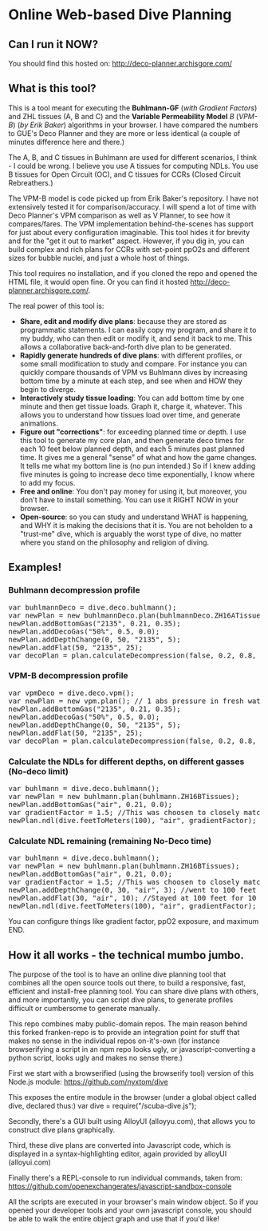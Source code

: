 Online Web-based Dive Planning
========================================================================

## Can I run it NOW?
You should find this hosted on: http://deco-planner.archisgore.com/

## What is this tool?
This is a tool meant for executing the **Buhlmann-GF** (*with Gradient Factors*) and ZHL tissues (A, B and C) and the **Variable Permeability Model** *B* (*VPM-B*) (*by Erik Baker*) algorithms in your browser. I have compared the numbers to GUE's Deco Planner and they are more or less identical (a couple of minutes difference here and there.)

The A, B, and C tissues in Buhlmann are used for different scenarios, I think - I could be wrong. I believe you use A tissues for computing NDLs. You use B tissues for Open Circuit (OC), and C tissues for CCRs (Closed Circuit Rebreathers.)

The VPM-B model is code picked up from Erik Baker's repository. I have not extensively tested it for comparison/accuracy. I will spend a lot of time with Deco Planner's VPM comparison as well as V Planner, to see how it compares/fares. The VPM implementation behind-the-scenes has support for just about every configuration imaginable. This tool hides it for brevity and for the "get it out to market" aspect. However, if you dig in, you can build complex and rich plans for CCRs with set-point ppO2s and different sizes for bubble nuclei, and just a whole host of things.

This tool requires no installation, and if you cloned the repo and opened the HTML file, it would open fine. Or you can find it hosted http://deco-planner.archisgore.com/.

The real power of this tool is:
* **Share, edit and modify dive plans**: because they are stored as programmatic statements. I can easily copy my program, and share it to my buddy, who can then edit or modify it, and send it back to me. This allows a collaborative back-and-forth dive plan to be generated.
* **Rapidly generate hundreds of dive plans**: with different profiles, or some small modification to study and compare. For instance you can quickly compare thousands of VPM vs Buhlmann dives by increasing bottom time by a minute at each step, and see when and HOW they begin to diverge.
* **Interactively study tissue loading**: You can add bottom time by one minute and then get tissue loads. Graph it, charge it, whatever. This allows you to understand how tissues load over time, and generate animations.
* **Figure out "corrections"**: for exceeding planned time or depth. I use this tool to generate my core plan, and then generate deco times for each 10 feet below planned depth, and each 5 minutes past planned time. It gives me a general "sense" of what and how the game changes. It tells me what my bottom line is (no pun intended.) So if I knew adding five minutes is going to increase deco time exponentially, I know where to add my focus.
* **Free and online**: You don't pay money for using it, but moreover, you don't have to install something. You can use it RIGHT NOW in your browser.
* **Open-source**: so you can study and understand WHAT is happening, and WHY it is making the decisions that it is. You are not beholden to a "trust-me" dive, which is arguably the worst type of dive, no matter where you stand on the philosophy and religion of diving.

## Examples!

### Buhlmann decompression profile
<pre>
var buhlmannDeco = dive.deco.buhlmann();
var newPlan = new buhlmannDeco.plan(buhlmannDeco.ZH16ATissues); // 1 abs pressure in fresh water
newPlan.addBottomGas("2135", 0.21, 0.35);
newPlan.addDecoGas("50%", 0.5, 0.0);
newPlan.addDepthChange(0, 50, "2135", 5);
newPlan.addFlat(50, "2135", 25);
var decoPlan = plan.calculateDecompression(false, 0.2, 0.8, 1.6, 30); //gradientFactorLow = 0.2, gradientFactorHigh=0.8, deco ppO2 = 1.6, and max END allowed: 30 meters.
</pre>

### VPM-B decompression profile

<pre>
var vpmDeco = dive.deco.vpm();
var newPlan = new vpm.plan(); // 1 abs pressure in fresh water
newPlan.addBottomGas("2135", 0.21, 0.35);
newPlan.addDecoGas("50%", 0.5, 0.0);
newPlan.addDepthChange(0, 50, "2135", 5);
newPlan.addFlat(50, "2135", 25);
var decoPlan = plan.calculateDecompression(false, 0.2, 0.8, 1.6, 30); //gradientFactorLow = 0.2, gradientFactorHigh=0.8, deco ppO2 = 1.6, and max END allowed: 30 meters.
</pre>


### Calculate the NDLs for different depths, on different gasses (No-deco limit)
<pre>
var buhlmann = dive.deco.buhlmann();
var newPlan = new buhlmann.plan(buhlmann.ZH16BTissues);
newPlan.addBottomGas("air", 0.21, 0.0);
var gradientFactor = 1.5; //This was choosen to closely match PADI dive tables.
newPlan.ndl(dive.feetToMeters(100), "air", gradientFactor);
</pre>

### Calculate NDL remaining (remaining No-Deco time)
<pre>
var buhlmann = dive.deco.buhlmann();
var newPlan = new buhlmann.plan(buhlmann.ZH16BTissues);
newPlan.addBottomGas("air", 0.21, 0.0);
var gradientFactor = 1.5; //This was choosen to closely match PADI dive tables.
newPlan.addDepthChange(0, 30, "air", 3); //went to 100 feet from surface in 3 minutes
newPlan.addFlat(30, "air", 10); //Stayed at 100 feet for 10 minutes
newPlan.ndl(dive.feetToMeters(100), "air", gradientFactor); //How long do I have left so I can surface without a mandatory deco obligation?
</pre>

You can configure things like gradient factor, ppO2 exposure, and maximum END.

## How it all works - the technical mumbo jumbo.

The purpose of the tool is to have an online dive planning tool that combines all the open source tools out there, to build a responsive, fast, efficient and install-free planning tool. You can share dive plans with others, and more importantly, you can script dive plans, to generate profiles difficult or cumbersome to generate manually.

This repo combines maby public-domain repos. The main reason behind this forked franken-repo is to provide an integration point for stuff that makes no sense in the individual repos on-it's-own (for instance browserifying a script in an npm repo looks ugly, or javascript-converting a python script, looks ugly and makes no sense there.)

First we start with a browserified (using the browserify tool) version of this Node.js module:
https://github.com/nyxtom/dive

This exposes the entire module in the browser (under a global object called dive, declared thus:)
var dive = require("/scuba-dive.js");

Secondly, there's a GUI built using AlloyUI (alloyyu.com), that allows you to construct dive plans graphically.

Third, these dive plans are converted into Javascript code, which is displayed in a syntax-highlighting editor, again provided by alloyUI (alloyui.com)

Finally there's a REPL-console to run individual commands, taken from: https://github.com/openexchangerates/javascript-sandbox-console

All the scripts are executed in your browser's main window object. So if you opened your developer tools and your own javascript console, you should be able to walk the entire object graph and use that if you'd like!
